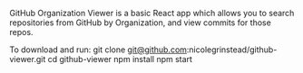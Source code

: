 GitHub Organization Viewer is a basic React app which allows you to search repositories from GitHub by Organization, and view commits for those repos.

To download and run:
git clone git@github.com:nicolegrinstead/github-viewer.git
cd github-viewer 
npm install 
npm start
